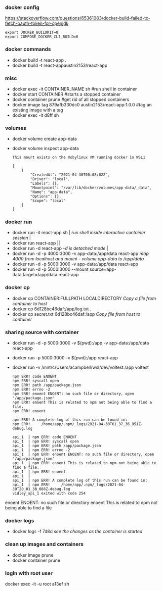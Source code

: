 ### docker config
https://stackoverflow.com/questions/65361083/docker-build-failed-to-fetch-oauth-token-for-openjdk

```
export DOCKER_BUILDKIT=0
export COMPOSE_DOCKER_CLI_BUILD=0
```

### docker commands
- docker build -t react-app .
- docker build -t react-appaustin2153/react-app

### misc
- docker exec -it CONTAINER_NAME sh #run shell in container
- docker start CONTAINER #starts a stopped container
- docker container prune #get rid of all stopped containers
- docker image tag 879afb330dc0 austin2153/react-app:1.0.0 #tag an existing image with a tag
- docker exec -it d8ff sh

### volumes
- docker volume create app-data
- docker volume inspect app-data

    ```
    This mount exists on the mobylinux VM running docker in WSL1

    [
        {
            "CreatedAt": "2021-04-30T00:08:02Z",
            "Driver": "local",
            "Labels": {},
            "Mountpoint": "/var/lib/docker/volumes/app-data/_data",
            "Name": "app-data",
            "Options": {},
            "Scope": "local"
        }
    ]
    ```

### docker run
- docker run -it react-app sh | *run shell inside interactive container session* | 
- docker run react-app ||
- docker run -d react-app *-d is detached mode* |
- docker run -d -p 4000:3000 -v app-data:/app/data react-app *map 4000 from localhost and mount - volume app-data to /app/data*
- docker run -d -p 5000:3000 -v app-data:/app/data react-app
- docker run -d -p 5000:3000 --mount source=app-data,target=/app/data react-app

### docker cp
- docker cp CONTAINER:FULLPATH LOCALDIRECTORY *Copy a file from container to host*
- docker cp 6d128bc46daf:/app/log.txt .
- docker cp secret.txt 6d128bc46daf:/app *Copy file from host to container*

### sharing source with container
- docker run -d -p 5000:3000 -v $(pwd):/app -v app-data:/app/data react-app
- docker run -p 5000:3000 -v $(pwd):/app react-app
- docker run -v /mnt/c/Users/acampbell/wsl/dev/voltest:/app voltest

    ```
    npm ERR! code ENOENT
    npm ERR! syscall open
    npm ERR! path /app/package.json
    npm ERR! errno -2
    npm ERR! enoent ENOENT: no such file or directory, open '/app/package.json'
    npm ERR! enoent This is related to npm not being able to find a file.
    npm ERR! enoent

    npm ERR! A complete log of this run can be found in:
    npm ERR!     /home/app/.npm/_logs/2021-04-30T01_37_36_851Z-debug.log
    ```
    ```
    api_1  | npm ERR! code ENOENT
    api_1  | npm ERR! syscall open
    api_1  | npm ERR! path /app/package.json
    api_1  | npm ERR! errno -2
    api_1  | npm ERR! enoent ENOENT: no such file or directory, open '/app/package.json'
    api_1  | npm ERR! enoent This is related to npm not being able to find a file.
    api_1  | npm ERR! enoent
    api_1  |
    api_1  | npm ERR! A complete log of this run can be found in:
    api_1  | npm ERR!     /home/app/.npm/_logs/2021-04-30T20_01_38_088Z-debug.log
    vidley_api_1 exited with code 254
    ```
enoent ENOENT: no such file or directory enoent This is related to npm not being able to find a file

### docker logs
- docker logs -f 7d8d *see the changes as the container is started*

### clean up images and containers
- docker image prune
- docker container prune

### login with root user
docker exec -it -u root a13ef sh